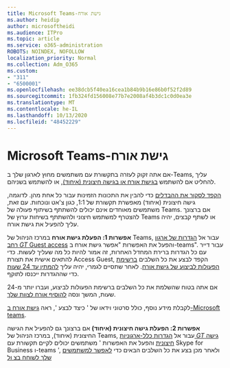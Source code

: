 ```yaml
---
title: Microsoft Teams-גישת אורח
ms.author: heidip
author: microsoftheidi
ms.audience: ITPro
ms.topic: article
ms.service: o365-administration
ROBOTS: NOINDEX, NOFOLLOW
localization_priority: Normal
ms.collection: Adm_O365
ms.custom:
- "311"
- "6500001"
ms.openlocfilehash: ee38dcb5f40ea16cea1b84b9b16e86b0f52f2d89
ms.sourcegitcommit: 1fb324fd156008e77b7e2008af4b3dc1c0d0ea3e
ms.translationtype: MT
ms.contentlocale: he-IL
ms.lasthandoff: 10/13/2020
ms.locfileid: "48452229"
---
```

# <a name="microsoft-teams---guest-access"></a>Microsoft Teams-גישת אורח

אם אתה זקוק לעזרה בתקשורת עם משתמשים מחוץ לארגון שלך ב-Teams, עליך להחליט אם להשתמש [בגישת אורח או בגישה חיצונית (איחוד)](https://docs.microsoft.com/microsoftteams/manage-external-access#external-access-vs-guest-access), או להשתמש בשניהם.

[הקפד לסקור את ההבדלים](https://docs.microsoft.com/microsoftteams/manage-external-access#external-access-vs-guest-access) כדי להבין את התכונות הזמינות עבור כל אחת מהן.  לדוגמה, גישה חיצונית (איחוד) מאפשרת תקשורת של 1:1, כגון צ'אט ונוכחות.  עם זאת, משתמשים מאוחדים אינם יכולים להשתתף בשיתוף פעולה של Teams.  אם ברצונך להצטרף למשתמש חיצוני ולהשתתף בשיחות ערוץ של Teams או לשתף קבצים, יהיה עליך להפעיל את גישת אורח.

**אפשרות 1: הפעלת גישת אורח** במרכז הניהול של Teams, עבור אל [הגדרות של ארגון רחב _GT_ Guest access](https://admin.teams.microsoft.com/company-wide-settings/guest-configuration) והפעל את האפשרות "אפשר גישת אורח ב-teams".  עבור דייר עם כל הגדרות ברירת המחדל האחרות, זה אמור להיות כל מה שעליך לעשות.  כדי להתאים אישית את תצורת Access Guest, הקפד לבצע את כל השלבים [ברשימת הפעולות לביצוע של גישת אורח](https://docs.microsoft.com/microsoftteams/guest-access-checklist). לאחר שתסיים לגמרי, יהיה עליך [להמתין עד 24 שעות](https://docs.microsoft.com/microsoftteams/manage-guests#guest-access-latencies) כדי שההגדרות ייכנסו לתוקף.

אם אתה בטוח שהשלמת את כל השלבים ברשימת הפעולות לביצוע, ועברו יותר מ-24 שעות, המשך ונסה [להוסיף אורח לצוות שלך](https://support.office.com/article/add-guests-to-a-team-in-teams-fccb4fa6-f864-4508-bdde-256e7384a14f#ID0EAABAAA=Desktop).

לקבלת מידע נוסף, כולל סרטוני וידאו של ' כיצד לבצע ', ראה [גישת אורח ב-Microsoft teams](https://docs.microsoft.com/microsoftteams/guest-access).

**אפשרות 2: הפעלת גישה חיצונית (איחוד)** אם ברצונך גם להפעיל את הגישה החיצונית (איחוד), במרכז הניהול של Teams, עבור אל [הגדרות כלל-ארגוניות _GT_ גישה חיצונית](https://admin.teams.microsoft.com/company-wide-settings/external-communications) והפעל את האפשרות ' משתמשים יכולים לקיים תקשורת עם Skype for Business ו-teams ', ולאחר מכן בצע את כל השלבים הבאים כדי [לאפשר למשתמשים שלך לשוחח בצ ול](https://docs.microsoft.com/microsoftteams/manage-external-access#let-your-teams-users-chat-and-communicate-with-users-in-another-organization)
